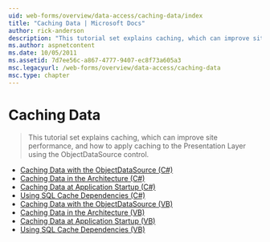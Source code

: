 ```yaml
---
uid: web-forms/overview/data-access/caching-data/index
title: "Caching Data | Microsoft Docs"
author: rick-anderson
description: "This tutorial set explains caching, which can improve site performance, and how to apply caching to the Presentation Layer using the ObjectDataSource control..."
ms.author: aspnetcontent
ms.date: 10/05/2011
ms.assetid: 7d7ee56c-a867-4777-9407-ec8f73a605a3
msc.legacyurl: /web-forms/overview/data-access/caching-data
msc.type: chapter
---
```

Caching Data
====================
> This tutorial set explains caching, which can improve site performance, and how to apply caching to the Presentation Layer using the ObjectDataSource control.


- [Caching Data with the ObjectDataSource (C#)](caching-data-with-the-objectdatasource-cs.md)
- [Caching Data in the Architecture (C#)](caching-data-in-the-architecture-cs.md)
- [Caching Data at Application Startup (C#)](caching-data-at-application-startup-cs.md)
- [Using SQL Cache Dependencies (C#)](using-sql-cache-dependencies-cs.md)
- [Caching Data with the ObjectDataSource (VB)](caching-data-with-the-objectdatasource-vb.md)
- [Caching Data in the Architecture (VB)](caching-data-in-the-architecture-vb.md)
- [Caching Data at Application Startup (VB)](caching-data-at-application-startup-vb.md)
- [Using SQL Cache Dependencies (VB)](using-sql-cache-dependencies-vb.md)
